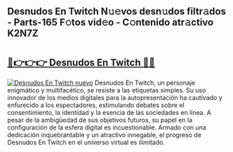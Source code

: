 ## Desnudos En Twitch N𝚞𝚎vos desn𝚞dos filtr𝚊dos - Parts-165 F𝚘tos vid𝚎o - C𝚘ntenido atr𝚊ctivo K2N7Z

# <h2><a href="http://mb08ma.tromn.icu/?c=Desnudos+En+Twitch">🔗👉👉👉 Desnudos En Twitch 🔗🔗</a></h2>

[![Desnudos En Twitch nuevo](https://i.imgur.com/pEAQMta.gif)](http://mb08ma.tromn.icu/?c=Desnudos+En+Twitch)
Desnudos En Twitch, un personaje enigmático y multifacético, se resiste a las etiquetas simples. Su uso innovador de los medios digitales para la autopresentación ha cautivado y enfurecido a los espectadores, estimulando debates sobre el consentimiento, la identidad y la esencia de las sociedades en línea. A pesar de la ambigüedad de sus objetivos futuros, su papel en la configuración de la esfera digital es incuestionable. Armado con una dedicación inquebrantable y un atractivo innegable, el progreso de Desnudos En Twitch en el universo virtual es ilimitado.

